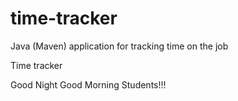 # time-tracker
Java (Maven) application for tracking time on the job

Time tracker

Good Night Good Morning Students!!!

